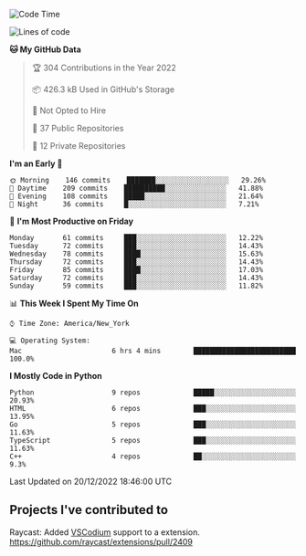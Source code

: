 <!--START_SECTION:waka-->
![Code Time](http://img.shields.io/badge/Code%20Time-228%20hrs%2051%20mins-blue)

![Lines of code](https://img.shields.io/badge/From%20Hello%20World%20I%27ve%20Written-3%20Million%20lines%20of%20code-blue)

**🐱 My GitHub Data** 

> 🏆 304 Contributions in the Year 2022
 > 
> 📦 426.3 kB Used in GitHub's Storage 
 > 
> 🚫 Not Opted to Hire
 > 
> 📜 37 Public Repositories 
 > 
> 🔑 12 Private Repositories  
 > 
**I'm an Early 🐤** 

```text
🌞 Morning    146 commits    ███████░░░░░░░░░░░░░░░░░░   29.26% 
🌆 Daytime    209 commits    ██████████░░░░░░░░░░░░░░░   41.88% 
🌃 Evening    108 commits    █████░░░░░░░░░░░░░░░░░░░░   21.64% 
🌙 Night      36 commits     █░░░░░░░░░░░░░░░░░░░░░░░░   7.21%

```
📅 **I'm Most Productive on Friday** 

```text
Monday       61 commits     ███░░░░░░░░░░░░░░░░░░░░░░   12.22% 
Tuesday      72 commits     ███░░░░░░░░░░░░░░░░░░░░░░   14.43% 
Wednesday    78 commits     ████░░░░░░░░░░░░░░░░░░░░░   15.63% 
Thursday     72 commits     ███░░░░░░░░░░░░░░░░░░░░░░   14.43% 
Friday       85 commits     ████░░░░░░░░░░░░░░░░░░░░░   17.03% 
Saturday     72 commits     ███░░░░░░░░░░░░░░░░░░░░░░   14.43% 
Sunday       59 commits     ███░░░░░░░░░░░░░░░░░░░░░░   11.82%

```


📊 **This Week I Spent My Time On** 

```text
⌚︎ Time Zone: America/New_York

💻 Operating System: 
Mac                      6 hrs 4 mins        █████████████████████████   100.0%

```

**I Mostly Code in Python** 

```text
Python                   9 repos             █████░░░░░░░░░░░░░░░░░░░░   20.93% 
HTML                     6 repos             ███░░░░░░░░░░░░░░░░░░░░░░   13.95% 
Go                       5 repos             ███░░░░░░░░░░░░░░░░░░░░░░   11.63% 
TypeScript               5 repos             ███░░░░░░░░░░░░░░░░░░░░░░   11.63% 
C++                      4 repos             ██░░░░░░░░░░░░░░░░░░░░░░░   9.3%

```



 Last Updated on 20/12/2022 18:46:00 UTC
<!--END_SECTION:waka-->

## Projects I've contributed to
Raycast: Added [VSCodium](https://github.com/VSCodium/vscodium) support to a extension. https://github.com/raycast/extensions/pull/2409
